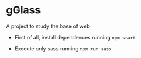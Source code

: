 # gGlass
A project to study the base of web

- First of all, install dependences running `npm start`

- Execute only sass running `npm run sass`


 
